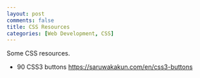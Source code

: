 ```yaml
---
layout: post
comments: false
title: CSS Resources
categories: [Web Development, CSS]
---
```


Some CSS resources.

- 90 CSS3 buttons <a href = "https://saruwakakun.com/en/css3-buttons" target = "_blank">https://saruwakakun.com/en/css3-buttons</a>
